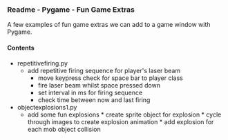 ### Readme - Pygame - Fun Game Extras

A few examples of fun game extras we can add to a game window with Pygame.

#### Contents
* repetitivefiring.py
  * add repetitive firing sequence for player's laser beam
    * move keypress check for space bar to player class
    * fire laser beam whilst space pressed down
    * set interval in ms for firing sequence
    * check time between now and last firing
* objectexplosions1.py
  * add some fun explosions
        * create sprite object for explosion
        * cycle through images to create explosion animation
        * add explosion for each mob object collision
